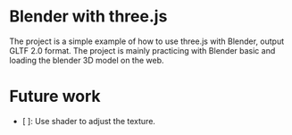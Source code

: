 # Blender with three.js
The project is a simple example of how to use three.js with Blender, output GLTF 2.0 format. The project is mainly practicing with Blender basic and loading the blender 3D model on the web.

# Future work
- [ ]: Use shader to adjust the texture. 